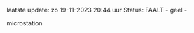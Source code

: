 laatste update: 
zo 19-11-2023 20:44   uur 
Status: FAALT - geel - 
<div class="service Y">microstation</div>